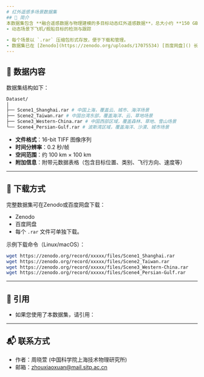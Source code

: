 ```yaml
---
# 红外遥感多场景数据集
## 📖 简介
本数据集包含 **融合遥感数据与物理建模的多目标动态红外遥感数据**，总大小约 **150 GB**，主要应用于： 
- 动态场景下飞机/舰船目标的检测与跟踪
 
- 每个场景以 `.rar` 压缩包形式存放，便于下载和管理。  
- 数据集已在 [Zenodo](https://zenodo.org/uploads/17075534) [百度网盘]() 长期归档，并提供 DOI 供引用。
---
```

## 📂 数据内容
数据集结构如下：
```bash
Dataset/
│
├── Scene1_Shanghai.rar # 中国上海，覆盖云、城市、海洋场景
├── Scene2_Taiwan.rar # 中国台湾东部，覆盖海洋、云、草地场景
├── Scene3_Western-China.rar # 中国西部区域，覆盖森林、草地、雪山场景
└── Scene4_Persian-Gulf.rar # 波斯湾区域，覆盖海洋、沙漠、城市场景
```
- **文件格式**：16-bit TIFF 图像序列
- **时间分辨率**：0.2 秒/帧  
- **空间范围**：约 100 km × 100 km  
- **附加信息**：附带元数据表格（包含目标位置、类别、飞行方向、速度等）

---
## 🔗 下载方式
完整数据集可在Zenodo或百度网盘下载：  
- Zenodo
- 百度网盘
- 每个 `.rar` 文件可单独下载。  

示例下载命令（Linux/macOS）：
```bash
wget https://zenodo.org/record/xxxxx/files/Scene1_Shanghai.rar
wget https://zenodo.org/record/xxxxx/files/Scene2_Taiwan.rar
wget https://zenodo.org/record/xxxxx/files/Scene3_Western-China.rar
wget https://zenodo.org/record/xxxxx/files/Scene4_Persian-Gulf.rar
```
---
## 📑 引用
- 如果您使用了本数据集，请引用：

---
## 📬 联系方式
- 作者：周晓萱 (中国科学院上海技术物理研究所)
- 邮箱：zhouxiaoxuan@mail.sitp.ac.cn
